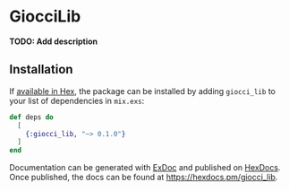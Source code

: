 # GiocciLib

**TODO: Add description**

## Installation

If [available in Hex](https://hex.pm/docs/publish), the package can be installed
by adding `giocci_lib` to your list of dependencies in `mix.exs`:

```elixir
def deps do
  [
    {:giocci_lib, "~> 0.1.0"}
  ]
end
```

Documentation can be generated with [ExDoc](https://github.com/elixir-lang/ex_doc)
and published on [HexDocs](https://hexdocs.pm). Once published, the docs can
be found at <https://hexdocs.pm/giocci_lib>.

